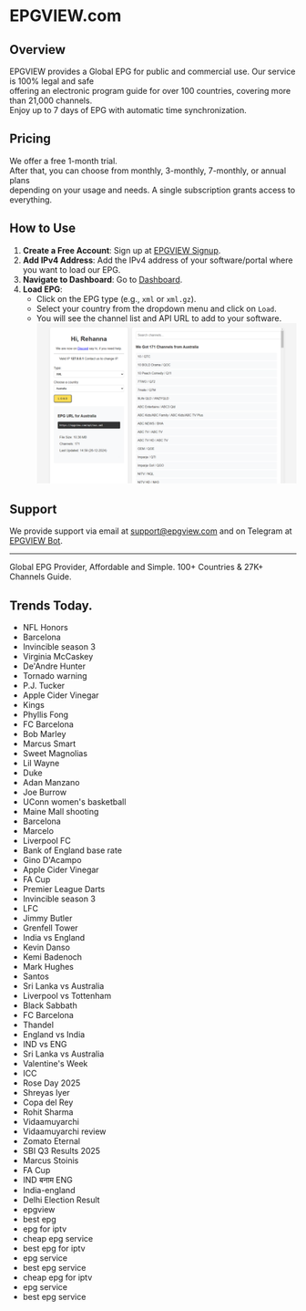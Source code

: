 # EPGVIEW.com



## Overview
EPGVIEW provides a Global EPG for public and commercial use. Our service is 100% legal and safe\
offering an electronic program guide for over 100 countries, covering more than 21,000 channels.\
Enjoy up to 7 days of EPG with automatic time synchronization.

## Pricing
We offer a free 1-month trial. \
After that, you can choose from monthly, 3-monthly, 7-monthly, or annual plans \
depending on your usage and needs. A single subscription grants access to everything.

## How to Use
1. **Create a Free Account**: Sign up at [EPGVIEW Signup](https://epgview.com/signup.php).
2. **Add IPv4 Address**: Add the IPv4 address of your software/portal where you want to load our EPG.
3. **Navigate to Dashboard**: Go to [Dashboard](https://epgview.com/dashboard.php).
4. **Load EPG**:
   - Click on the EPG type (e.g., `xml` or `xml.gz`).
   - Select your country from the dropdown menu and click on `Load`.
   - You will see the channel list and API URL to add to your software.
![EPGVIEW](img/dashboard.png)
## Support
We provide support via email at [support@epgview.com](mailto:support@epgview.com) and on Telegram at [EPGVIEW Bot](https://t.me/epgview_bot).

---

Global EPG Provider, Affordable and Simple. 100+ Countries & 27K+ Channels Guide.

## Trends Today.

- NFL Honors
- Barcelona
- Invincible season 3
- Virginia McCaskey
- De'Andre Hunter
- Tornado warning
- P.J. Tucker
- Apple Cider Vinegar
- Kings
- Phyllis Fong
- FC Barcelona
- Bob Marley
- Marcus Smart
- Sweet Magnolias
- Lil Wayne
- Duke
- Adan Manzano
- Joe Burrow
- UConn women's basketball
- Maine Mall shooting
- Barcelona
- Marcelo
- Liverpool FC
- Bank of England base rate
- Gino D'Acampo
- Apple Cider Vinegar
- FA Cup
- Premier League Darts
- Invincible season 3
- LFC
- Jimmy Butler
- Grenfell Tower
- India vs England
- Kevin Danso
- Kemi Badenoch
- Mark Hughes
- Santos
- Sri Lanka vs Australia
- Liverpool vs Tottenham
- Black Sabbath
- FC Barcelona
- Thandel
- England vs India
- IND vs ENG
- Sri Lanka vs Australia
- Valentine's Week
- ICC
- Rose Day 2025
- Shreyas Iyer
- Copa del Rey
- Rohit Sharma
- Vidaamuyarchi
- Vidaamuyarchi review
- Zomato Eternal
- SBI Q3 Results 2025
- Marcus Stoinis
- FA Cup
- IND बनाम ENG
- India-england
- Delhi Election Result
- epgview
- best epg
- epg for iptv
- cheap epg service
- best epg for iptv
- epg service
- best epg service
- cheap epg for iptv
- epg service
- best epg service
